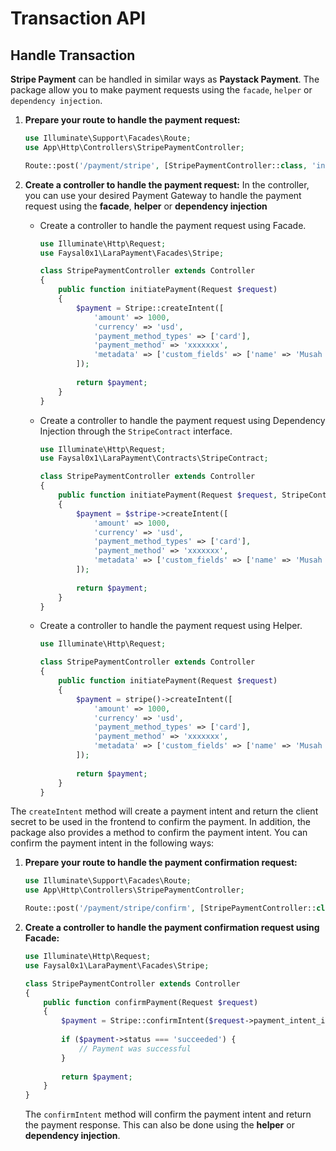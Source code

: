 # Transaction API

## Handle Transaction
**Stripe Payment** can be handled in similar ways as **Paystack Payment**.
The package allow you to make payment requests using the `facade`, `helper` or `dependency injection`.
1. **Prepare your route to handle the payment request:**
    ```php
    use Illuminate\Support\Facades\Route;
    use App\Http\Controllers\StripePaymentController;
    
    Route::post('/payment/stripe', [StripePaymentController::class, 'initiatePayment'])->name('payment.stripe.initiate');
    ```
   
2. **Create a controller to handle the payment request:** In the controller, you can use your desired Payment Gateway to handle the payment request using the **facade**, **helper** or **dependency injection**

    - Create a controller to handle the payment request using Facade.
       ```php
       use Illuminate\Http\Request;
       use Faysal0x1\LaraPayment\Facades\Stripe;
    
       class StripePaymentController extends Controller
       {
           public function initiatePayment(Request $request)
           {
               $payment = Stripe::createIntent([
                   'amount' => 1000,
                   'currency' => 'usd',
                   'payment_method_types' => ['card'],
                   'payment_method' => 'xxxxxxx',
                   'metadata' => ['custom_fields' => ['name' => 'Musah Musah']],
               ]);
            
               return $payment;
           }
       }
       ```
    - Create a controller to handle the payment request using Dependency Injection through the `StripeContract` interface.
        ```php
        use Illuminate\Http\Request;
        use Faysal0x1\LaraPayment\Contracts\StripeContract;
     
        class StripePaymentController extends Controller
        {
            public function initiatePayment(Request $request, StripeContract $stripe)
            {
                $payment = $stripe->createIntent([
                    'amount' => 1000,
                    'currency' => 'usd',
                    'payment_method_types' => ['card'],
                    'payment_method' => 'xxxxxxx',
                    'metadata' => ['custom_fields' => ['name' => 'Musah Musah']],
                ]);
             
                return $payment;
            }
        }
        ```

    - Create a controller to handle the payment request using Helper.
        ```php
        use Illuminate\Http\Request;
     
        class StripePaymentController extends Controller
        {
            public function initiatePayment(Request $request)
            {
                $payment = stripe()->createIntent([
                    'amount' => 1000,
                    'currency' => 'usd',
                    'payment_method_types' => ['card'],
                    'payment_method' => 'xxxxxxx',
                    'metadata' => ['custom_fields' => ['name' => 'Musah Musah']],
                ]);
             
                return $payment;
            }
        }
        ```

The `createIntent` method will create a payment intent and return the client secret to be used 
in the frontend to confirm the payment. In addition, the package also provides a method to confirm the payment intent.
You can confirm the payment intent in the following ways:
1. **Prepare your route to handle the payment confirmation request:**
    ```php
    use Illuminate\Support\Facades\Route;
    use App\Http\Controllers\StripePaymentController;
    
    Route::post('/payment/stripe/confirm', [StripePaymentController::class, 'confirmPayment'])->name('payment.stripe.confirm');
    ```

2. **Create a controller to handle the payment confirmation request using Facade:**
    ```php
    use Illuminate\Http\Request;
    use Faysal0x1\LaraPayment\Facades\Stripe;
    
    class StripePaymentController extends Controller
    {
        public function confirmPayment(Request $request)
        {
            $payment = Stripe::confirmIntent($request->payment_intent_id);
            
            if ($payment->status === 'succeeded') {
                // Payment was successful
            }
            
            return $payment;
        }
    }
    ```
   The `confirmIntent` method will confirm the payment intent and return the payment response. This can also be done using the **helper** or **dependency injection**.
